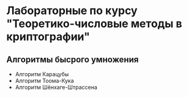 # Лабораторные по курсу "Теоретико-числовые методы в криптографии"

## Алгоритмы бысрого умножения
- Алгоритм Карацубы
- Алгоритм Тоома-Кука
- Алгоритм Шёнхаге-Штрассена
